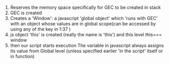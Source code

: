 1. Reserves the memory space specifically for GEC to be created in stack
2. GEC is created
3. Creates a 'Window': a javascript 'global object' which 'runs with GEC' with an object whose values are in global scope(can be accessed by using any of the key in 1:37 )
4. js object 'this' is created (really the name is 'this') and this level this=== window
5. then our script starts execution
The variable in javascript always assigns its value from Global level (unless specified earlier 'in the script' itself or in function)
